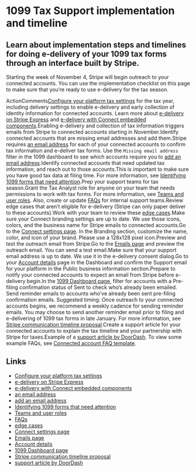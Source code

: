# 1099 Tax Support implementation and timeline

## Learn about implementation steps and timelines for doing e-delivery of your 1099 tax forms through an interface built by Stripe.

Starting the week of November 4, Stripe will begin outreach to your connected
accounts. You can use the implementation checklist on this page to make sure
that you’re ready to use e-delivery for the tax season.

ActionComments[Configure your platform tax
settings](https://docs.stripe.com/connect/get-started-tax-reporting) for the tax
year, including delivery settings to enable e-delivery and early collection of
identity information for connected accounts. Learn more about [e-delivery on
Stripe
Express](https://docs.stripe.com/connect/platform-express-dashboard-taxes-walkthrough)
and [e-delivery with Connect embedded
components](https://docs.stripe.com/connect/platform-embedded-taxes-walkthrough).Enabling
e-delivery and collection of tax information triggers emails from Stripe to
connected accounts starting in November.Identify connected accounts that are
missing email addresses and add them.Stripe requires [an email
address](https://docs.stripe.com/connect/express-dashboard-taxes#which-email-address-does-stripe-use-for-e-delivery)
for each of your connected accounts to confirm tax information and e-deliver tax
forms. Use the `Missing email address` filter in the 1099 dashboard to see which
accounts require you to [add an email
address](https://docs.stripe.com/connect/express-dashboard-taxes#how-do-i-update-the-email-address).Identify
connected accounts that need updated tax information, and reach out to those
accounts.This is important to make sure you have good tax data at filing time.
For more information, see [Identifying 1099 forms that need
attention](https://support.stripe.com/questions/7bd66c04-b645-4749-83f2-7d2fb36bf1d1).Prep
your support teams for tax season.Grant the Tax Analyst role for anyone on your
team that needs permissions to work with tax forms. For more information, see
[Teams and user roles](https://docs.stripe.com/get-started/account/teams). Also,
create or update
[FAQs](https://docs.stripe.com/connect/platform-express-dashboard-taxes-faqs)
for internal support teams.Review edge cases that aren’t eligible for e-delivery
(Stripe can only paper deliver to these accounts).Work with your team to review
these [edge
cases](https://docs.stripe.com/connect/platform-express-dashboard-taxes-faqs#edge-cases-for-pre-filing-confirmation-and-e-delivery-via-stripe-express).Make
sure your Connect branding settings are up to date. We use those icons, colors,
and the business name for Stripe emails to connected accounts.Go to the [Connect
settings page](https://dashboard.stripe.com/account/applications/settings). In
the Branding section, customize the name, color, and icon of your brand. Please
use a 128x128 pixel icon.Preview and test the outreach email from Stripe.Go to
the [Emails page](https://dashboard.stripe.com/settings/connect/emails) and
preview the outreach email. You can send a test email.Make sure that your
support email address is up to date. We use it in the e-delivery consent
dialog.Go to your [Account
details](https://dashboard.stripe.com/settings/account?support_details=true)
page in the Dashboard and confirm the Support email for your platform in the
Public business information section.Prepare to notify your connected accounts to
expect an email from Stripe before e-delivery begin.In the [1099 Dashboard
page](https://dashboard.stripe.com/connect/taxes/forms), filter for accounts
with a Pre-filing confirmation status of Sent to check who’s already been
emailed. Send reminder emails to accounts who’ve already been sent pre-filing
confirmation emails. Suggested timing: Once outreach to your connected accounts
begins, we recommend a weekly cadence for sending reminder emails. You may
choose to send another reminder email prior to filing and e-delivering of 1099
tax forms in late January. For more information, see [Stripe communication
timeline
proposal](https://docs.stripe.com/connect/platform-express-dashboard-taxes-communication).Create
a support article for your connected accounts to explain the tax timeline and
your partnership with Stripe for taxes.Example of a [support article by
DoorDash](https://help.doordash.com/dashers/s/article/Common-Dasher-Tax-Questions?language=en_US).
To view some example FAQs, see [Connected account FAQ
template](https://docs.stripe.com/connect/platform-express-dashboard-taxes-faqs).

## Links

- [Configure your platform tax
settings](https://docs.stripe.com/connect/get-started-tax-reporting)
- [e-delivery on Stripe
Express](https://docs.stripe.com/connect/platform-express-dashboard-taxes-walkthrough)
- [e-delivery with Connect embedded
components](https://docs.stripe.com/connect/platform-embedded-taxes-walkthrough)
- [an email
address](https://docs.stripe.com/connect/express-dashboard-taxes#which-email-address-does-stripe-use-for-e-delivery)
- [add an email
address](https://docs.stripe.com/connect/express-dashboard-taxes#how-do-i-update-the-email-address)
- [Identifying 1099 forms that need
attention](https://support.stripe.com/questions/7bd66c04-b645-4749-83f2-7d2fb36bf1d1)
- [Teams and user roles](https://docs.stripe.com/get-started/account/teams)
- [FAQs](https://docs.stripe.com/connect/platform-express-dashboard-taxes-faqs)
- [edge
cases](https://docs.stripe.com/connect/platform-express-dashboard-taxes-faqs#edge-cases-for-pre-filing-confirmation-and-e-delivery-via-stripe-express)
- [Connect settings
page](https://dashboard.stripe.com/account/applications/settings)
- [Emails page](https://dashboard.stripe.com/settings/connect/emails)
- [Account
details](https://dashboard.stripe.com/settings/account?support_details=true)
- [1099 Dashboard page](https://dashboard.stripe.com/connect/taxes/forms)
- [Stripe communication timeline
proposal](https://docs.stripe.com/connect/platform-express-dashboard-taxes-communication)
- [support article by
DoorDash](https://help.doordash.com/dashers/s/article/Common-Dasher-Tax-Questions?language=en_US)